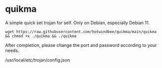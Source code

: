 # quikma
A simple quick set trojan for self.
Only on Debian, especially Debian 11.

```
wget https://raw.githubusercontent.com/hotwindbee/quikma/main/quikma && chmod +x ./quikma && ./quikma
```

After completion, please change the port and password according to your needs.

/usr/local/etc/trojan/config.json
